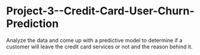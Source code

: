 # Project-3--Credit-Card-User-Churn-Prediction
Analyze the data and come up with a predictive model to determine if a customer will leave the credit card services or not and the reason behind it.
